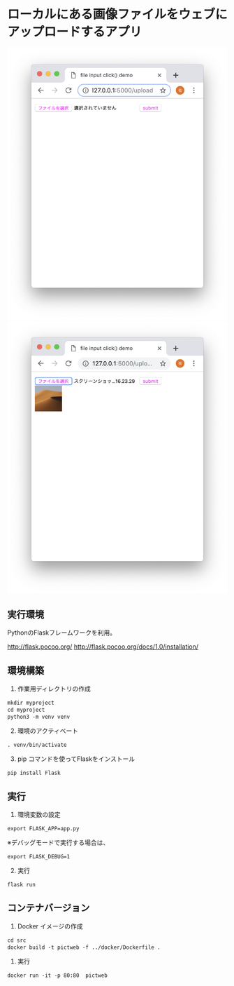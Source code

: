 # ローカルにある画像ファイルをウェブにアップロードするアプリ

![](./images/upload_view.png)
![](./images/submit_view.png)

## 実行環境
PythonのFlaskフレームワークを利用。

http://flask.pocoo.org/
http://flask.pocoo.org/docs/1.0/installation/

## 環境構築

1. 作業用ディレクトリの作成
```
mkdir myproject
cd myproject
python3 -m venv venv
```

2. 環境のアクティベート
```
. venv/bin/activate
```

3. pip コマンドを使ってFlaskをインストール
```
pip install Flask
```


## 実行

1. 環境変数の設定
```
export FLASK_APP=app.py
```

※デバッグモードで実行する場合は、
```
export FLASK_DEBUG=1
```

2. 実行
```
flask run
```


## コンテナバージョン
1. Docker イメージの作成
```
cd src
docker build -t pictweb -f ../docker/Dockerfile .
```

1. 実行
```
docker run -it -p 80:80  pictweb
```
